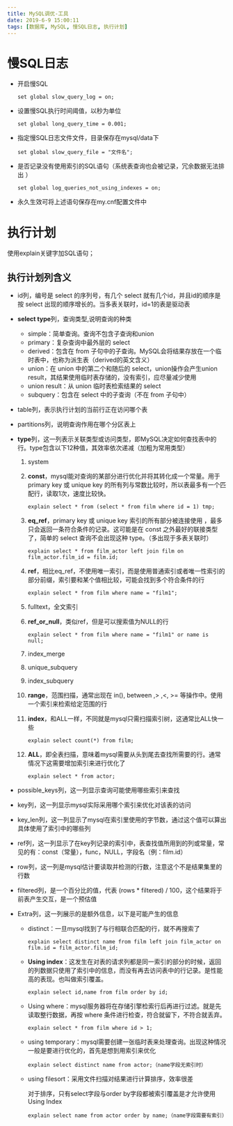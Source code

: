 ```yaml
---
title: MySQL调优-工具
date: 2019-6-9 15:00:11
tags: [数据库, MySQL, 慢SQL日志, 执行计划]
---
```


# 慢SQL日志

- 开启慢SQL

  ```mysql
  set global slow_query_log = on;
  ```

- 设置慢SQL执行时间阈值，以秒为单位

  ```mysql
  set global long_query_time = 0.001;
  ```

- 指定慢SQL日志文件文件，目录保存在mysql/data下

  ```mysql
  set global slow_query_file = "文件名";
  ```

- 是否记录没有使用索引的SQL语句（系统表查询也会被记录，冗余数据无法排出 ）

  ```mysql
  set global log_queries_not_using_indexes = on;
  ```

- 永久生效可将上述语句保存在my.cnf配置文件中

# 执行计划

使用explain关键字加SQL语句；

## 执行计划列含义

- id列，编号是 select 的序列号，有几个 select 就有几个id，并且id的顺序是按 select 出现的顺序增长的。当多表关联时，id=1的表是驱动表

- **select type**列，查询类型,说明查询的种类

  - simple：简单查询。查询不包含子查询和union
  - primary：复杂查询中最外层的 select
  - derived：包含在 from 子句中的子查询。MySQL会将结果存放在一个临时表中，也称为派生表（derived的英文含义）
  - union：在 union 中的第二个和随后的 select，union操作会产生union result，其结果使用临时表存储的，没有索引，应尽量减少使用
  - union result：从 union 临时表检索结果的 select
  - subquery：包含在 select 中的子查询（不在 from 子句中）

- table列，表示执行计划的当前行正在访问哪个表

- partitions列，说明查询作用在哪个分区表上

- **type**列，这一列表示关联类型或访问类型，即MySQL决定如何查找表中的行。type包含以下12种值，其效率依次递减（加粗为常用类型）

  1. system

  2. **const**，mysql能对查询的某部分进行优化并将其转化成一个常量。用于 primary key 或 unique key 的所有列与常数比较时，所以表最多有一个匹配行，读取1次，速度比较快。

     `explain select * from (select * from film where id = 1) tmp;`

  3. **eq_ref**，primary key 或 unique key 索引的所有部分被连接使用 ，最多只会返回一条符合条件的记录。这可能是在 const 之外最好的联接类型了，简单的 select 查询不会出现这种 type。（多出现于多表关联时）

     `explain select * from film_actor left join film on film_actor.film_id = film.id;`

  4. **ref**，相比eq_ref，不使用唯一索引，而是使用普通索引或者唯一性索引的部分前缀，索引要和某个值相比较，可能会找到多个符合条件的行

     `explain select * from film where name = "film1";`

  5. fulltext，全文索引

  6. **ref_or_null**，类似ref，但是可以搜索值为NULL的行

     `explain select * from film where name = "film1" or name is null;`

  7. index_merge

  8. unique_subquery

  9. index_subquery

  10. **range**，范围扫描，通常出现在 in(), between ,> ,<, >= 等操作中。使用一个索引来检索给定范围的行

  11. **index**，和ALL一样，不同就是mysql只需扫描索引树，这通常比ALL快一些

      `explain select count(*) from film;`

  12. **ALL**，即全表扫描，意味着mysql需要从头到尾去查找所需要的行。通常情况下这需要增加索引来进行优化了

      `explain select * from actor;`

- possible_keys列，这一列显示查询可能使用哪些索引来查找

- key列，这一列显示mysql实际采用哪个索引来优化对该表的访问

- key_len列，这一列显示了mysql在索引里使用的字节数，通过这个值可以算出具体使用了索引中的哪些列

- ref列，这一列显示了在key列记录的索引中，表查找值所用到的列或常量，常见的有：const（常量），func，NULL，字段名（例：film.id）

- row列，这一列是mysql估计要读取并检测的行数，注意这个不是结果集里的行数

- filtered列，是一个百分比的值，代表 (rows * filtered) / 100，这个结果将于前表产生交互，是一个预估值

- Extra列，这一列展示的是额外信息，以下是可能产生的信息

  - distinct：一旦mysql找到了与行相联合匹配的行，就不再搜索了

    `explain select distinct name from film left join film_actor on film.id = film_actor.film_id;`

  - **Using index**：这发生在对表的请求列都是同一索引的部分的时候，返回的列数据只使用了索引中的信息，而没有再去访问表中的行记录。是性能高的表现。也叫做索引覆盖。

    `explain select id,name from film order by id;`

  - Using where：mysql服务器将在存储引擎检索行后再进行过滤。就是先读取整行数据，再按 where 条件进行检查，符合就留下，不符合就丢弃。

    `explain select * from film where id > 1;`

  - using temporary：mysql需要创建一张临时表来处理查询。出现这种情况一般是要进行优化的，首先是想到用索引来优化

    `explain select distinct name from actor;（name字段无索引时）`

  - using filesort：采用文件扫描对结果进行计算排序，效率很差

    对于排序，只有select字段与order by字段都被索引覆盖是才允许使用Using Index

    `explain select name from actor order by name;（name字段需要有索引）`